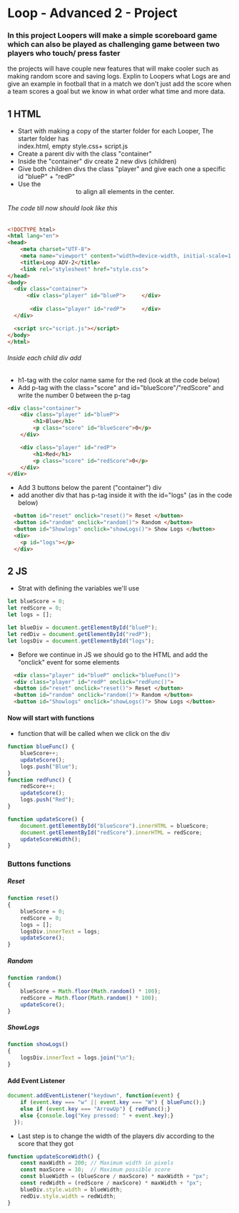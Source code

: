 # Loop - Advanced 2 - Project
### In this project Loopers will make a simple scoreboard game which can also be played as challenging game between two players who touch/ press faster

the projects will have couple new features that will make cooler such as making random score and saving logs.
Explin to Loopers what Logs are and give an example in football that in a match we don't just add the score when a team scores a goal but we know in what order what time and more data.

## 1 HTML
- Start with making a copy of the starter folder for each Looper, The starter folder has     
  index.html, empty style.css+ script.js
- Create a parent div with the class "container"
- Inside the "container" div create 2 new divs (children)
- Give both children divs the class "player" and give each one a specific id "blueP" + "redP"
- Use the <center> to align all elements in the center.

###### The code till now should look like this
```html
<!DOCTYPE html>
<html lang="en">
<head>
    <meta charset="UTF-8">
    <meta name="viewport" content="width=device-width, initial-scale=1.0">
    <title>Loop ADV-2</title>
    <link rel="stylesheet" href="style.css">
</head>
<body>
  <div class="container">
      <div class="player" id="blueP">     </div>
  
       <div class="player" id="redP">     </div>
  </div>

  <script src="script.js"></script>
</body>
</html>
```
###### Inside each child div add

- h1-tag with the color name same for the red (look at the code below)
- Add p-tag with the class="score" and id="blueScore"/"redScore" and write the number 0 between the p-tag

```html
<div class="container">
    <div class="player" id="blueP">
        <h1>Blue</h1>
        <p class="score" id="blueScore">0</p>
    </div>

    <div class="player" id="redP">
        <h1>Red</h1>
        <p class="score" id="redScore">0</p>
    </div>
</div>
```
- Add 3 buttons below the parent ("container") div
- add another div that has p-tag inside it with the id="logs" (as in the code below)
```html
  <button id="reset" onclick="reset()"> Reset </button>
  <button id="random" onclick="random()"> Random </button>
  <button id="Showlogs" onclick="showLogs()"> Show Logs </button>
  <div>
    <p id="logs"></p>
  </div>
```

## 2 JS
- Strat with defining the variables we'll use
```js
let blueScore = 0;
let redScore = 0;
let logs = [];

let blueDiv = document.getElementById("blueP");
let redDiv = document.getElementById("redP");
let logsDiv = document.getElementById("logs");
```

- Before we continue in JS we should go to the HTML and add the "onclick" event for some elements
```html
  <div class="player" id="blueP" onclick="blueFunc()">
  <div class="player" id="redP" onclick="redFunc()">
  <button id="reset" onclick="reset()"> Reset </button>
  <button id="random" onclick="random()"> Random </button>
  <button id="Showlogs" onclick="showLogs()"> Show Logs </button>
```

#### Now will start with functions
- function that will be called when we click on the div
```js
function blueFunc() {
    blueScore++;
    updateScore();
    logs.push("Blue");
}
function redFunc() {
    redScore++;
    updateScore();
    logs.push("Red");
}
```

```js
function updateScore() {
    document.getElementById("blueScore").innerHTML = blueScore;
    document.getElementById("redScore").innerHTML = redScore;
    updateScoreWidth();
}
```

### Buttons functions
##### Reset
```js
function reset()
{
    blueScore = 0;
    redScore = 0;
    logs = [];
    logsDiv.innerText = logs;
    updateScore();
}
```
##### Random
```js
function random()
{
    blueScore = Math.floor(Math.random() * 100);
    redScore = Math.floor(Math.random() * 100);
    updateScore();
}
```
##### ShowLogs
```js
function showLogs()
{
    logsDiv.innerText = logs.join("\n");
}
```

#### Add Event Listener
```js
document.addEventListener("keydown", function(event) {
    if (event.key === "w" || event.key === "W") { blueFunc();}
    else if (event.key === "ArrowUp") { redFunc();}
    else {console.log("Key pressed: " + event.key);} 
  });
```

- Last step is to change the width of the players div according to the score that they got
```js
function updateScoreWidth() {
    const maxWidth = 200; // Maximum width in pixels
    const maxScore = 10;  // Maximum possible score
    const blueWidth = (blueScore / maxScore) * maxWidth + "px";
    const redWidth = (redScore / maxScore) * maxWidth + "px";
    blueDiv.style.width = blueWidth;
    redDiv.style.width = redWidth;
}
```
